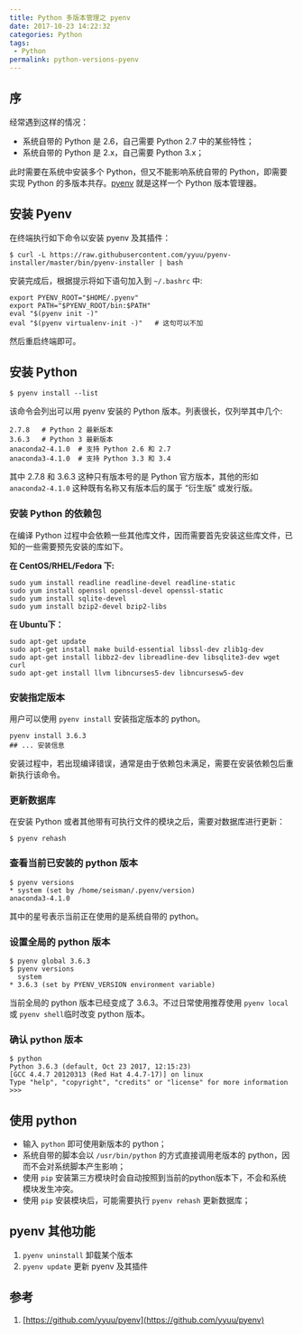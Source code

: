 ```yaml
---
title: Python 多版本管理之 pyenv
date: 2017-10-23 14:22:32
categories: Python
tags: 
 - Python
permalink: python-versions-pyenv
---
```

## 序
经常遇到这样的情况：

*   系统自带的 Python 是 2.6，自己需要 Python 2.7 中的某些特性；
*   系统自带的 Python 是 2.x，自己需要 Python 3.x；

此时需要在系统中安装多个 Python，但又不能影响系统自带的 Python，即需要实现 Python 的多版本共存。[pyenv](https://github.com/yyuu/pyenv) 就是这样一个 Python 版本管理器。

## 安装 Pyenv

在终端执行如下命令以安装 pyenv 及其插件：

```
$ curl -L https://raw.githubusercontent.com/yyuu/pyenv-installer/master/bin/pyenv-installer | bash
```
安装完成后，根据提示将如下语句加入到 `~/.bashrc` 中:

```
export PYENV_ROOT="$HOME/.pyenv"
export PATH="$PYENV_ROOT/bin:$PATH"
eval "$(pyenv init -)"
eval "$(pyenv virtualenv-init -)"   # 这句可以不加
```
然后重启终端即可。

## 安装 Python

```
$ pyenv install --list
```
该命令会列出可以用 pyenv 安装的 Python 版本。列表很长，仅列举其中几个:

```
2.7.8   # Python 2 最新版本
3.6.3   # Python 3 最新版本
anaconda2-4.1.0  # 支持 Python 2.6 和 2.7
anaconda3-4.1.0  # 支持 Python 3.3 和 3.4
```
其中 2.7.8 和 3.6.3 这种只有版本号的是 Python 官方版本，其他的形如 `anaconda2-4.1.0` 这种既有名称又有版本后的属于 “衍生版” 或发行版。

### 安装 Python 的依赖包

在编译 Python 过程中会依赖一些其他库文件，因而需要首先安装这些库文件，已知的一些需要预先安装的库如下。

**在 CentOS/RHEL/Fedora 下:**

```
sudo yum install readline readline-devel readline-static
sudo yum install openssl openssl-devel openssl-static
sudo yum install sqlite-devel
sudo yum install bzip2-devel bzip2-libs
```

**在 Ubuntu下：**

```
sudo apt-get update
sudo apt-get install make build-essential libssl-dev zlib1g-dev
sudo apt-get install libbz2-dev libreadline-dev libsqlite3-dev wget curl
sudo apt-get install llvm libncurses5-dev libncursesw5-dev
```
### 安装指定版本

用户可以使用 `pyenv install` 安装指定版本的 python。

```
pyenv install 3.6.3
## ... 安装信息
```
安装过程中，若出现编译错误，通常是由于依赖包未满足，需要在安装依赖包后重新执行该命令。

### 更新数据库

在安装 Python 或者其他带有可执行文件的模块之后，需要对数据库进行更新：

```
$ pyenv rehash
```

### 查看当前已安装的 python 版本

```
$ pyenv versions
* system (set by /home/seisman/.pyenv/version)
anaconda3-4.1.0
```

其中的星号表示当前正在使用的是系统自带的 python。

### 设置全局的 python 版本

```
$ pyenv global 3.6.3
$ pyenv versions
  system
* 3.6.3 (set by PYENV_VERSION environment variable)
```
当前全局的 python 版本已经变成了 3.6.3。不过日常使用推荐使用 `pyenv local` 或 `pyenv shell`临时改变 python 版本。

### 确认 python 版本

```
$ python
Python 3.6.3 (default, Oct 23 2017, 12:15:23)
[GCC 4.4.7 20120313 (Red Hat 4.4.7-17)] on linux
Type "help", "copyright", "credits" or "license" for more information
>>>
```

## 使用 python

*   输入 `python` 即可使用新版本的 python；
*   系统自带的脚本会以 `/usr/bin/python` 的方式直接调用老版本的 python，因而不会对系统脚本产生影响；
*   使用 `pip` 安装第三方模块时会自动按照到当前的python版本下，不会和系统模块发生冲突。
*   使用 `pip` 安装模块后，可能需要执行 `pyenv rehash` 更新数据库；

## pyenv 其他功能

1.  `pyenv uninstall` 卸载某个版本
2.  `pyenv update` 更新 pyenv 及其插件

## 参考

1.  [https://github.com/yyuu/pyenv](https://github.com/yyuu/pyenv)



